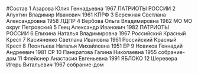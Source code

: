 #Состав
1 Азарова Юлия Геннадьевна 1967 ПАТРИОТЫ РОССИИ
2 Апухтин Владимир Иванович 1961 КПРФ
3 Бережная Светлана Александровна 1958 ЛДПР
4 Вербова Ольга Владимировна 1982 МО МО округ Петровский
5 Геец Александр Иванович 1982 ПАТРИОТЫ РОССИИ
6 Епихина Наталья Владимировна 1967 Российский Красный Крест
7 Касияненко Светлана Ивановна 1961 Российский Красный Крест
8 Леонтьева Наталья Михайловна 1951 ЕР
9 Новиков Геннадий Андреевич 1981 СР
10 Панкратова Галина Николаевна 1955 собрание-дом
11 Флейснер Анастасия Евгеньевна 1991 ЯБЛОКО
12 Шеревера Игорь Витальевич 1967 собрание-дом
